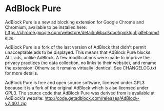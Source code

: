 # AdBlock Pure

AdBlock Pure is a new ad blocking extension for Google Chrome and Chromium, available to be installed here: https://chrome.google.com/webstore/detail/nljjbcdkobohpmklgnhjalfebmmdajca

AdBlock Pure is a fork of the last version of AdBlock that didn't permit unacceptable ads to be displayed. This means that AdBlock Pure blocks ALL ads, unlike AdBlock. A few modifications were made to improve the privacy practices (no data collection, no links to their website), and rename the extension. Otherwise it remains virtually identical. See CHANGELOG.txt for more details.

AdBlock Pure is free and open source software, licensed under GPL3 because it is a fork of the original AdBlock which is also licensed under GPL3. The source code that AdBlock Pure was derived from is available at AdBlock's website: http://code.getadblock.com/releases/AdBlock-v2.40.1.zip
